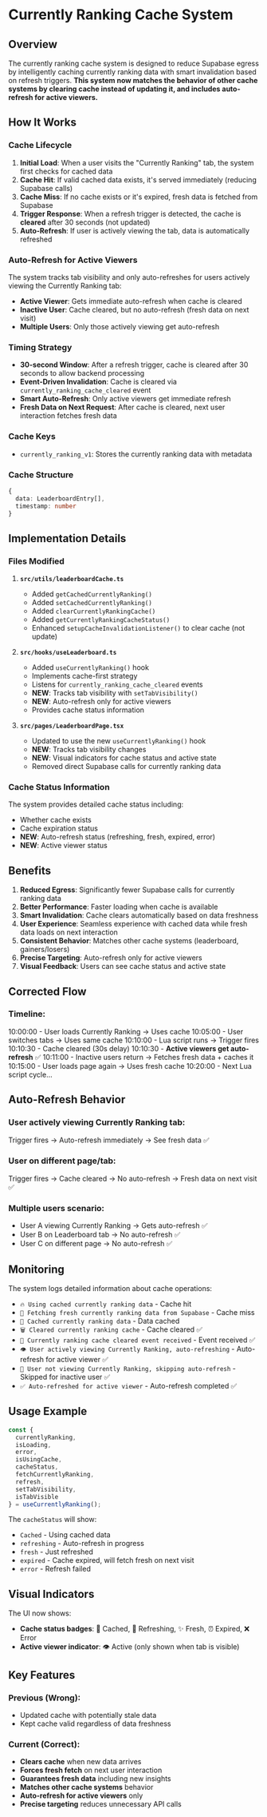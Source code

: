 # Currently Ranking Cache System

## Overview

The currently ranking cache system is designed to reduce Supabase egress by intelligently caching currently ranking data with smart invalidation based on refresh triggers. **This system now matches the behavior of other cache systems by clearing cache instead of updating it, and includes auto-refresh for active viewers.**

## How It Works

### Cache Lifecycle

1. **Initial Load**: When a user visits the "Currently Ranking" tab, the system first checks for cached data
2. **Cache Hit**: If valid cached data exists, it's served immediately (reducing Supabase calls)
3. **Cache Miss**: If no cache exists or it's expired, fresh data is fetched from Supabase
4. **Trigger Response**: When a refresh trigger is detected, the cache is **cleared** after 30 seconds (not updated)
5. **Auto-Refresh**: If user is actively viewing the tab, data is automatically refreshed

### Auto-Refresh for Active Viewers

The system tracks tab visibility and only auto-refreshes for users actively viewing the Currently Ranking tab:

- **Active Viewer**: Gets immediate auto-refresh when cache is cleared
- **Inactive User**: Cache cleared, but no auto-refresh (fresh data on next visit)
- **Multiple Users**: Only those actively viewing get auto-refresh

### Timing Strategy

- **30-second Window**: After a refresh trigger, cache is cleared after 30 seconds to allow backend processing
- **Event-Driven Invalidation**: Cache is cleared via `currently_ranking_cache_cleared` event
- **Smart Auto-Refresh**: Only active viewers get immediate refresh
- **Fresh Data on Next Request**: After cache is cleared, next user interaction fetches fresh data

### Cache Keys

- `currently_ranking_v1`: Stores the currently ranking data with metadata

### Cache Structure

```typescript
{
  data: LeaderboardEntry[],
  timestamp: number
}
```

## Implementation Details

### Files Modified

1. **`src/utils/leaderboardCache.ts`**
   - Added `getCachedCurrentlyRanking()`
   - Added `setCachedCurrentlyRanking()`
   - Added `clearCurrentlyRankingCache()`
   - Added `getCurrentlyRankingCacheStatus()`
   - Enhanced `setupCacheInvalidationListener()` to clear cache (not update)

2. **`src/hooks/useLeaderboard.ts`**
   - Added `useCurrentlyRanking()` hook
   - Implements cache-first strategy
   - Listens for `currently_ranking_cache_cleared` events
   - **NEW**: Tracks tab visibility with `setTabVisibility()`
   - **NEW**: Auto-refresh only for active viewers
   - Provides cache status information

3. **`src/pages/LeaderboardPage.tsx`**
   - Updated to use the new `useCurrentlyRanking()` hook
   - **NEW**: Tracks tab visibility changes
   - **NEW**: Visual indicators for cache status and active state
   - Removed direct Supabase calls for currently ranking data

### Cache Status Information

The system provides detailed cache status including:
- Whether cache exists
- Cache expiration status
- **NEW**: Auto-refresh status (refreshing, fresh, expired, error)
- **NEW**: Active viewer status

## Benefits

1. **Reduced Egress**: Significantly fewer Supabase calls for currently ranking data
2. **Better Performance**: Faster loading when cache is available
3. **Smart Invalidation**: Cache clears automatically based on data freshness
4. **User Experience**: Seamless experience with cached data while fresh data loads on next interaction
5. **Consistent Behavior**: Matches other cache systems (leaderboard, gainers/losers)
6. **Precise Targeting**: Auto-refresh only for active viewers
7. **Visual Feedback**: Users can see cache status and active state

## Corrected Flow

### **Timeline:**
10:00:00 - User loads Currently Ranking → Uses cache
10:05:00 - User switches tabs → Uses same cache
10:10:00 - Lua script runs → Trigger fires
10:10:30 - Cache cleared (30s delay)
10:10:30 - **Active viewers get auto-refresh** ✅
10:11:00 - Inactive users return → Fetches fresh data + caches it
10:15:00 - User loads page again → Uses fresh cache
10:20:00 - Next Lua script cycle...

## Auto-Refresh Behavior

### **User actively viewing Currently Ranking tab:**
Trigger fires → Auto-refresh immediately → See fresh data ✅

### **User on different page/tab:**
Trigger fires → Cache cleared → No auto-refresh → Fresh data on next visit ✅

### **Multiple users scenario:**
- User A viewing Currently Ranking → Gets auto-refresh ✅
- User B on Leaderboard tab → No auto-refresh ✅
- User C on different page → No auto-refresh ✅

## Monitoring

The system logs detailed information about cache operations:
- `🔥 Using cached currently ranking data` - Cache hit
- `🔄 Fetching fresh currently ranking data from Supabase` - Cache miss  
- `💾 Cached currently ranking data` - Data cached
- `🗑️ Cleared currently ranking cache` - Cache cleared ✅
- `🔄 Currently ranking cache cleared event received` - Event received ✅
- `👁️ User actively viewing Currently Ranking, auto-refreshing` - Auto-refresh for active viewer ✅
- `👤 User not viewing Currently Ranking, skipping auto-refresh` - Skipped for inactive user ✅
- `✅ Auto-refreshed for active viewer` - Auto-refresh completed ✅

## Usage Example

```typescript
const {
  currentlyRanking,
  isLoading,
  error,
  isUsingCache,
  cacheStatus,
  fetchCurrentlyRanking,
  refresh,
  setTabVisibility,
  isTabVisible
} = useCurrentlyRanking();
```

The `cacheStatus` will show:
- `Cached` - Using cached data
- `refreshing` - Auto-refresh in progress
- `fresh` - Just refreshed
- `expired` - Cache expired, will fetch fresh on next visit
- `error` - Refresh failed

## Visual Indicators

The UI now shows:
- **Cache status badges**: 💾 Cached, 🔄 Refreshing, ✨ Fresh, ⏰ Expired, ❌ Error
- **Active viewer indicator**: 👁️ Active (only shown when tab is visible)

## Key Features

### **Previous (Wrong):**
- Updated cache with potentially stale data
- Kept cache valid regardless of data freshness

### **Current (Correct):**
- **Clears cache** when new data arrives
- **Forces fresh fetch** on next user interaction
- **Guarantees fresh data** including new insights
- **Matches other cache systems** behavior
- **Auto-refresh for active viewers** only
- **Precise targeting** reduces unnecessary API calls 